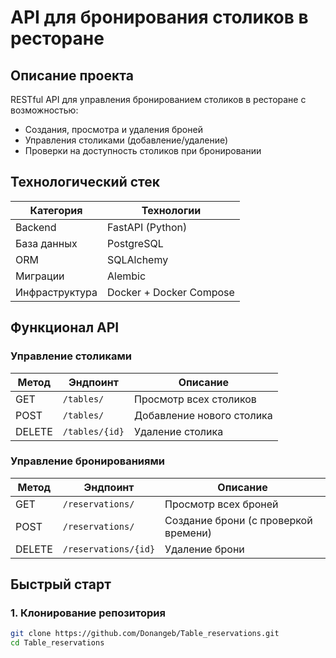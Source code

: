 # API для бронирования столиков в ресторане

## Описание проекта
RESTful API для управления бронированием столиков в ресторане с возможностью:
- Создания, просмотра и удаления броней
- Управления столиками (добавление/удаление)
- Проверки на доступность столиков при бронировании

## Технологический стек
| Категория       | Технологии             |
|----------------|-----------------------|
| Backend        | FastAPI (Python)      |
| База данных    | PostgreSQL            |
| ORM            | SQLAlchemy            |
| Миграции       | Alembic               |
| Инфраструктура | Docker + Docker Compose|

## Функционал API

### Управление столиками
| Метод  | Эндпоинт         | Описание                  |
|-------|-----------------|--------------------------|
| GET   | `/tables/`      | Просмотр всех столиков   |
| POST  | `/tables/`      | Добавление нового столика|
| DELETE| `/tables/{id}`  | Удаление столика         |

### Управление бронированиями
| Метод  | Эндпоинт           | Описание                        |
|-------|-------------------|--------------------------------|
| GET   | `/reservations/`  | Просмотр всех броней           |
| POST  | `/reservations/`  | Создание брони (с проверкой времени)|
| DELETE| `/reservations/{id}`| Удаление брони               |

## Быстрый старт

### 1. Клонирование репозитория
```bash
git clone https://github.com/Donangeb/Table_reservations.git
cd Table_reservations
